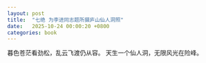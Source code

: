 ```yaml
---
layout: post
title:  "七绝 为李进同志题所摄庐山仙人洞照"
date:   2025-10-24 00:00:20 +0800
categories: book
---
```

暮色苍茫看劲松，乱云飞渡仍从容。
天生一个仙人洞，无限风光在险峰。


 







